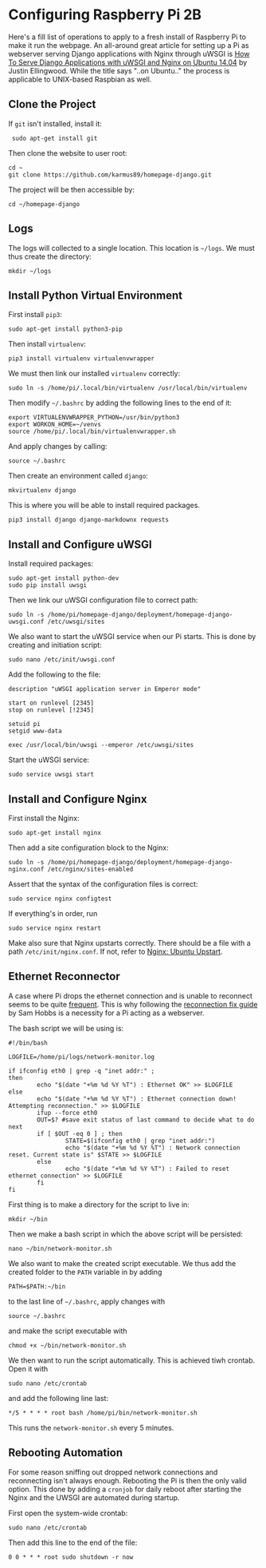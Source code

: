 # Configuring Raspberry Pi 2B

Here's a fill list of operations to apply to a fresh install of Raspberry Pi to make it run the webpage. An all-around great article for setting up a Pi as webserver serving Django applications with Nginx through uWSGI is [How To Serve Django Applications with uWSGI and Nginx on Ubuntu 14.04](https://www.digitalocean.com/community/tutorials/how-to-serve-django-applications-with-uwsgi-and-nginx-on-ubuntu-14-04) by Justin Ellingwood. While the title says "..on Ubuntu.." the process is applicable to UNIX-based Raspbian as well.

## Clone the Project

If ``git`` isn't installed, install it:

     sudo apt-get install git

Then clone the website to user root:

    cd ~
    git clone https://github.com/karmus89/homepage-django.git

The project will be then accessible by:

    cd ~/homepage-django

## Logs

The logs will collected to a single location. This location is ``~/logs``. We must thus create the directory:

	mkdir ~/logs

## Install Python Virtual Environment

First install ``pip3``:

    sudo apt-get install python3-pip

Then install ``virtualenv``:

    pip3 install virtualenv virtualenvwrapper

We must then link our installed ``virtualenv`` correctly:

    sudo ln -s /home/pi/.local/bin/virtualenv /usr/local/bin/virtualenv

Then modify ``~/.bashrc`` by adding the following lines to the end of it:

    export VIRTUALENVWRAPPER_PYTHON=/usr/bin/python3
    export WORKON_HOME=~/venvs
    source /home/pi/.local/bin/virtualenvwrapper.sh

And apply changes by calling:

    source ~/.bashrc

Then create an environment called ``django``:

    mkvirtualenv django

This is where you will be able to install required packages. 

    pip3 install django django-markdownx requests



## Install and Configure uWSGI

Install required packages:

    sudo apt-get install python-dev
    sudo pip install uwsgi

Then we link our uWSGI configuration file to correct path:

    sudo ln -s /home/pi/homepage-django/deployment/homepage-django-uwsgi.conf /etc/uwsgi/sites

We also want to start the uWSGI service when our Pi starts. This is done by creating and initiation script:

    sudo nano /etc/init/uwsgi.conf

Add the following to the file:

    description "uWSGI application server in Emperor mode"

    start on runlevel [2345]
    stop on runlevel [!2345]

    setuid pi
    setgid www-data

    exec /usr/local/bin/uwsgi --emperor /etc/uwsgi/sites

Start the uWSGI service:

    sudo service uwsgi start

## Install and Configure Nginx

First install the Nginx:

    sudo apt-get install nginx

Then add a site configuration block to the Nginx:

    sudo ln -s /home/pi/homepage-django/deployment/homepage-django-nginx.conf /etc/nginx/sites-enabled

Assert that the syntax of the configuration files is correct:

    sudo service nginx configtest

If everything's in order, run

    sudo service nginx restart

Make also sure that Nginx upstarts correctly. There should be a file with a path ``/etc/init/nginx.conf``. If not, refer to [Nginx: Ubuntu Upstart](https://www.nginx.com/resources/wiki/start/topics/examples/ubuntuupstart/).

## Ethernet Reconnector

A case where Pi drops the ethernet connection and is unable to reconnect seems to be quite [frequent](http://lmgtfy.com/?q=raspberry+pi+drops+ethernet+connection). This is why following the [reconnection fix guide](https://samhobbs.co.uk/2013/11/fix-for-ethernet-connection-drop-on-raspberry-pi) by Sam Hobbs is a necessity for a Pi acting as a webserver. 

The bash script we will be using is:

	#!/bin/bash

	LOGFILE=/home/pi/logs/network-monitor.log

	if ifconfig eth0 | grep -q "inet addr:" ;
	then
			echo "$(date "+%m %d %Y %T") : Ethernet OK" >> $LOGFILE
	else
			echo "$(date "+%m %d %Y %T") : Ethernet connection down! Attempting reconnection." >> $LOGFILE
			ifup --force eth0
			OUT=$? #save exit status of last command to decide what to do next
			if [ $OUT -eq 0 ] ; then
					STATE=$(ifconfig eth0 | grep "inet addr:")
					echo "$(date "+%m %d %Y %T") : Network connection reset. Current state is" $STATE >> $LOGFILE
			else
					echo "$(date "+%m %d %Y %T") : Failed to reset ethernet connection" >> $LOGFILE
			fi
	fi
	
First thing is to make a directory for the script to live in:

	mkdir ~/bin
	
Then we make a bash script in which the above script will be persisted:

	nano ~/bin/network-monitor.sh
	
	
We also want to make the created script executable. We thus add the created folder to the ``PATH`` variable in by adding 

    PATH=$PATH:~/bin

to the last line of ``~/.bashrc``, apply changes with 

    source ~/.bashrc

and make the script executable with

    chmod +x ~/bin/network-monitor.sh



We then want to run the script automatically. This is achieved tiwh crontab. Open it with

    sudo nano /etc/crontab

and add the following line last:

    */5 * * * * root bash /home/pi/bin/network-monitor.sh

This runs the ``network-monitor.sh`` every 5 minutes.

## Rebooting Automation

For some reason sniffing out dropped network connections and reconnecting isn't always enough. Rebooting the Pi is then the only valid option. This done by adding a ``cronjob`` for daily reboot after starting the Nginx and the UWSGI are automated during startup.

First open the system-wide crontab:

	sudo nano /etc/crontab
	
Then add this line to the end of the file:

	0 0 * * * root sudo shutdown -r now